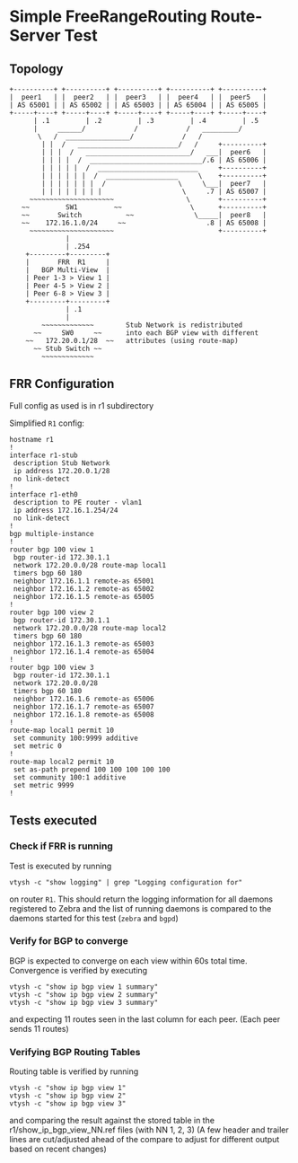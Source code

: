 # Simple FreeRangeRouting Route-Server Test

## Topology
	+----------+ +----------+ +----------+ +----------+ +----------+
	|  peer1   | |  peer2   | |  peer3   | |  peer4   | |  peer5   |
	| AS 65001 | | AS 65002 | | AS 65003 | | AS 65004 | | AS 65005 |
	+-----+----+ +-----+----+ +-----+----+ +-----+----+ +-----+----+
	      | .1         | .2         | .3         | .4         | .5 
	      |     ______/            /            /   _________/
	       \   /  ________________/            /   /     
	        | |  /   _________________________/   /     +----------+  
	        | | |  /   __________________________/   ___|  peer6   |
	        | | | |  /  ____________________________/.6 | AS 65006 |
	        | | | | |  /  _________________________     +----------+
	        | | | | | |  /  __________________     \    +----------+ 
	        | | | | | | |  /                  \     \___|  peer7   |
	        | | | | | | | |                    \     .7 | AS 65007 |
	     ~~~~~~~~~~~~~~~~~~~~~                  \       +----------+
	   ~~         SW1         ~~                 \      +----------+
	   ~~       Switch           ~~               \_____|  peer8   |  
	   ~~    172.16.1.0/24     ~~                    .8 | AS 65008 |
	     ~~~~~~~~~~~~~~~~~~~~~                          +----------+
	              |
	              | .254
	    +---------+---------+
	    |       FRR  R1     |
	    |   BGP Multi-View  |
	    | Peer 1-3 > View 1 |       
	    | Peer 4-5 > View 2 |
	    | Peer 6-8 > View 3 |
	    +---------+---------+
	              | .1
	              |
	        ~~~~~~~~~~~~~        Stub Network is redistributed
	      ~~     SW0     ~~      into each BGP view with different
	    ~~   172.20.0.1/28  ~~   attributes (using route-map)
	      ~~ Stub Switch ~~
	        ~~~~~~~~~~~~~

## FRR Configuration

Full config as used is in r1 subdirectory

Simplified `R1` config:

	hostname r1
	!
	interface r1-stub
	 description Stub Network
	 ip address 172.20.0.1/28
	 no link-detect
	!
	interface r1-eth0
	 description to PE router - vlan1
	 ip address 172.16.1.254/24
	 no link-detect
	!
	bgp multiple-instance
	!
	router bgp 100 view 1
	 bgp router-id 172.30.1.1
	 network 172.20.0.0/28 route-map local1
	 timers bgp 60 180
	 neighbor 172.16.1.1 remote-as 65001
	 neighbor 172.16.1.2 remote-as 65002
	 neighbor 172.16.1.5 remote-as 65005
	!
	router bgp 100 view 2
	 bgp router-id 172.30.1.1
	 network 172.20.0.0/28 route-map local2
	 timers bgp 60 180
	 neighbor 172.16.1.3 remote-as 65003
	 neighbor 172.16.1.4 remote-as 65004
	!
	router bgp 100 view 3
	 bgp router-id 172.30.1.1
	 network 172.20.0.0/28
	 timers bgp 60 180
	 neighbor 172.16.1.6 remote-as 65006
	 neighbor 172.16.1.7 remote-as 65007
	 neighbor 172.16.1.8 remote-as 65008
	!
	route-map local1 permit 10
	 set community 100:9999 additive
	 set metric 0
	!
	route-map local2 permit 10
	 set as-path prepend 100 100 100 100 100
	 set community 100:1 additive
	 set metric 9999
	!

## Tests executed

### Check if FRR is running

Test is executed by running 

	vtysh -c "show logging" | grep "Logging configuration for"
	
on router `R1`. This should return the logging information for all daemons registered
to Zebra and the list of running daemons is compared to the daemons started for this
test (`zebra` and `bgpd`)

### Verify for BGP to converge

BGP is expected to converge on each view within 60s total time. Convergence is verified by executing

	vtysh -c "show ip bgp view 1 summary"
	vtysh -c "show ip bgp view 2 summary"
	vtysh -c "show ip bgp view 3 summary"

and expecting 11 routes seen in the last column for each peer. (Each peer sends 11 routes)

### Verifying BGP Routing Tables

Routing table is verified by running 

	vtysh -c "show ip bgp view 1"
	vtysh -c "show ip bgp view 2"
	vtysh -c "show ip bgp view 3"

and comparing the result against the stored table in the r1/show_ip_bgp_view_NN.ref files
(with NN 1, 2, 3) (A few header and trailer lines are cut/adjusted ahead of the compare to
adjust for different output based on recent changes)

	
